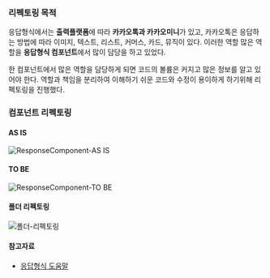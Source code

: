 ### 리펙토링 목적
응답형식에서는 **출력플랫폼**에 따라 **카카오톡과 카카오미니**가 있고, 카카오톡은 응답하는 방법에 따라 이미지, 텍스트, 리스트, 커머스, 카드, 뮤직이 있다. 이러한 역할 많은 역할을 **응답형식 컴포넌트**에서 많이 담당을 하고 있었다.

한 컴포넌트에서 많은 역할을 담당하게 되면 코드의 볼륨은 커지고 많은 정보를 알고 있어야 한다.
역할과 책임을 분리하여 이해하기 쉬운 코드와 수정이 용이하게 하기위해 리펙토링을 진행했다.

### 컴포넌트 리펙토링
#### AS IS
![ResponseComponent-AS IS](https://user-images.githubusercontent.com/17817719/58377429-53059f00-7fbb-11e9-8519-8aba44c20c1e.png)

#### TO BE
![ResponseComponent-TO BE](https://user-images.githubusercontent.com/17817719/58377454-f1920000-7fbb-11e9-82b1-e6c6ad7f547f.png)

#### 폴더 리펙토링
![폴더-리펙토링](https://user-images.githubusercontent.com/17817719/58377469-5c433b80-7fbc-11e9-8b01-e35be55355a7.png)

#### 참고자료
- [응답형식 도움말](https://i.kakao.com/docs/tutorial-chatbot-response)
